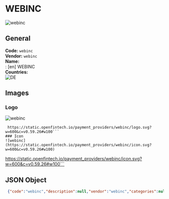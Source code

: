 # WEBINC 
![webinc](https://static.openfintech.io/payment_providers/webinc/logo.svg?w=600&c=v0.59.26#w100)  
## General 
**Code:** `webinc`  
**Vendor:** `webinc`  
**Name:**  
:	[en] WEBINC  
**Countries:**  
![DE](https://cdnjs.cloudflare.com/ajax/libs/flag-icon-css/3.3.0/flags/4x3/DE.svg#w24)  
 
## Images 
### Logo 
![webinc](https://static.openfintech.io/payment_providers/webinc/logo.svg?w=600&c=v0.59.26#w100)  
```
 https://static.openfintech.io/payment_providers/webinc/logo.svg?w=600&c=v0.59.26#w100```  
### Icon 
![webinc](https://static.openfintech.io/payment_providers/webinc/icon.svg?w=600&c=v0.59.26#w100)  
```
 https://static.openfintech.io/payment_providers/webinc/icon.svg?w=600&c=v0.59.26#w100```  
## JSON Object 
```json
 {"code":"webinc","description":null,"vendor":"webinc","categories":null,"countries":["DE"],"payment_method":null,"payout_method":null,"metadata":{"about_payments_code":"webinc"},"name":{"en":"WEBINC"}}```  
